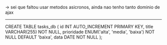 -> sei que faltou usar metodos asicronos, ainda nao tenho tanto dominio de ajax

****

CREATE TABLE tasks_db (
    id INT AUTO_INCREMENT PRIMARY KEY,
    title VARCHAR(255) NOT NULL,
    prioridade ENUM('alta', 'media', 'baixa') NOT NULL DEFAULT 'baixa',
    data DATE NOT NULL
);



